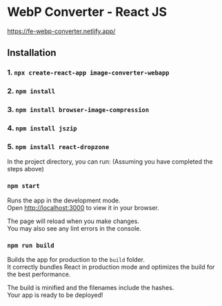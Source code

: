 # WebP Converter - React JS
https://fe-webp-converter.netlify.app/

## Installation
### 1. `npx create-react-app image-converter-webapp`
### 2. `npm install`
### 3. `npm install browser-image-compression`
### 4. `npm install jszip`
### 5. `npm install react-dropzone`

In the project directory, you can run: (Assuming you have completed the steps above)

### `npm start`

Runs the app in the development mode.\
Open [http://localhost:3000](http://localhost:3000) to view it in your browser.

The page will reload when you make changes.\
You may also see any lint errors in the console.

### `npm run build`

Builds the app for production to the `build` folder.\
It correctly bundles React in production mode and optimizes the build for the best performance.

The build is minified and the filenames include the hashes.\
Your app is ready to be deployed!
